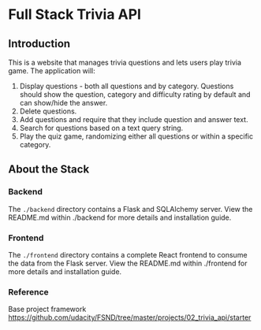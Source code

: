 # Full Stack Trivia API 

## Introduction

This is a website that manages trivia questions and lets users play trivia game. The application will:

1) Display questions - both all questions and by category. Questions should show the question, category and difficulty rating by default and can show/hide the answer. 
2) Delete questions.
3) Add questions and require that they include question and answer text.
4) Search for questions based on a text query string.
5) Play the quiz game, randomizing either all questions or within a specific category. 


## About the Stack

### Backend

The `./backend` directory contains a Flask and SQLAlchemy server. View the README.md within ./backend for more details and installation guide.

### Frontend

The `./frontend` directory contains a complete React frontend to consume the data from the Flask server. View the README.md within ./frontend for more details and installation guide. 


### Reference

Base project framework https://github.com/udacity/FSND/tree/master/projects/02_trivia_api/starter